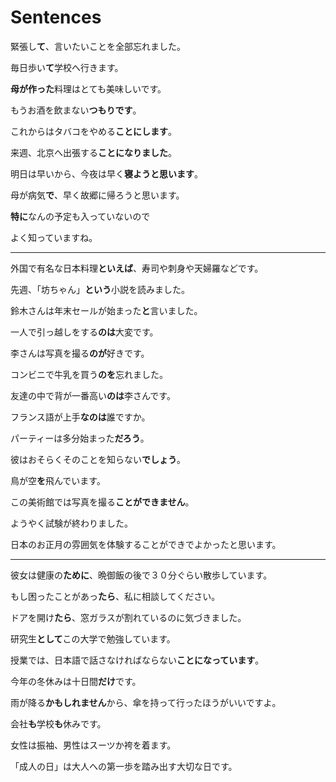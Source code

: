 # Sentences

緊張し**て**、言いたいことを全部忘れました。

毎日歩い**て**学校へ行きます。

**母が作った**料理はとても美味しいです。

もうお酒を飲まない**つもりです**。

これからはタバコをやめる**ことにします**。

来週、北京へ出張する**ことになりました**。

明日は早いから、今夜は早く**寝ようと思います**。

母が病気**で**、早く故郷に帰ろうと思います。

**特に**なんの予定も入っていないので

よく知っていますね。

---

外国で有名な日本料理**といえば**、寿司や刺身や天婦羅などです。

先週、「坊ちゃん」**という**小説を読みました。

鈴木さんは年末セールが始まった**と**言いました。

一人で引っ越しをする**のは**大変です。

李さんは写真を撮る**のが**好きです。

コンビニで牛乳を買う**のを**忘れました。

友達の中で背が一番高い**のは**李さんです。

フランス語が上手**なのは**誰ですか。

パーティーは多分始まった**だろう**。

彼はおそらくそのことを知らない**でしょう**。

鳥が空**を**飛んでいます。

この美術館では写真を撮る**ことができません**。

ようやく試験が終わりました。

日本のお正月の雰囲気を体験することができでよかったと思います。

---

彼女は健康の**ために**、晩御飯の後で３０分ぐらい散歩しています。

もし困ったことがあっ**たら**、私に相談してください。

ドアを開け**たら**、窓ガラスが割れているのに気づきました。

研究生**として**この大学で勉強しています。

授業では、日本語で話さなければならない**ことになっています**。

今年の冬休みは十日間**だけ**です。

雨が降る**かもしれません**から、傘を持って行ったほうがいいですよ。

会社**も**学校**も**休みです。

女性は振袖、男性はスーツか袴を着ます。

「成人の日」は大人への第一歩を踏み出す大切な日です。
